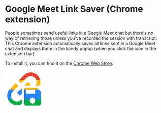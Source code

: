 # Google Meet Link Saver (Chrome extension)

People sometimes send useful links in a Google Meet chat but there's no way of retrieving those unless you've recorded the session with transcript. This Chrome extension automatically saves all links sent in a Google Meet chat and displays them in the handy popup (when you click the icon in the extension bar).

To install it, you can find it on the [Chrome Web Store](https://chrome.google.com/webstore/detail/google-meet-link-saver/omajhjbeikfnbbmhhmhmfhfdkkdngbme).

![Extension icon](https://github.com/Cryptacular/google-meet-link-saver/blob/master/public/images/icon@128px.png?raw=true)
